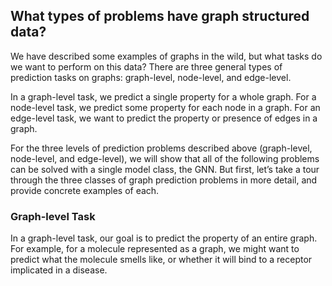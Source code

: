## What types of problems have graph structured data?

We have described some examples of graphs in the wild, but what tasks do we want to perform on this data? There are three general types of prediction tasks on graphs: graph-level, node-level, and edge-level.

In a graph-level task, we predict a single property for a whole graph. For a node-level task, we predict some property for each node in a graph. For an edge-level task, we want to predict the property or presence of edges in a graph.

For the three levels of prediction problems described above (graph-level, node-level, and edge-level), we will show that all of the following problems can be solved with a single model class, the GNN. But first, let’s take a tour through the three classes of graph prediction problems in more detail, and provide concrete examples of each.

### Graph-level Task
In a graph-level task, our goal is to predict the property of an entire graph. For example, for a molecule represented as a graph, we might want to predict what the molecule smells like, or whether it will bind to a receptor implicated in a disease.

> 

